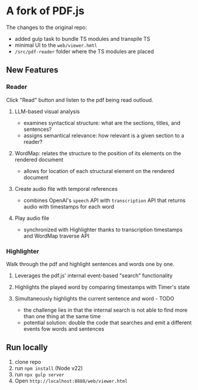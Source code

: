 # A fork of PDF.js

The changes to the original repo:

- added gulp task to bundle TS modules and transpile TS
- minimal UI to the `web/viewer.hmtl`
- `/src/pdf-reader` folder where the TS modules are placed

## New Features

### Reader

Click "Read" button and listen to the pdf being read outloud.

1. LLM-based visual analysis
   - examines syntactical structure: what are the sections, titles, and sentences?
   - assigns semantical relevance: how relevant is a given section to a reader?
  
2. WordMap: relates the structure to the position of its elements on the rendered document
   - allows for location of each structural element on the rendered document
  
3. Create audio file with temporal references 
    - combines OpenAI's `speech` API with `transcription` API that returns audio with timestamps for each word

4. Play audio file
   - synchronized with Highlighter thanks to transcription timestamps and WordMap traverse API
  
### Highlighter

Walk through the pdf and highlight sentences and words one by one.

1. Leverages the pdf.js' internal event-based "search" functionality
2. Highlights the played word by comparing timestamps with Timer's state  
3. Simultaneously highlights the current sentence and word - TODO

    - the challenge lies in that the internal search is not able to find more than one thing at the same time
    - potential solution: double the code that searches and emit a different events fow words and sentences

## Run locally

1. clone repo
2. run `npm install` (Node v22)
3. run `npx gulp server`
4. Open `http://localhost:8888/web/viewer.html`
